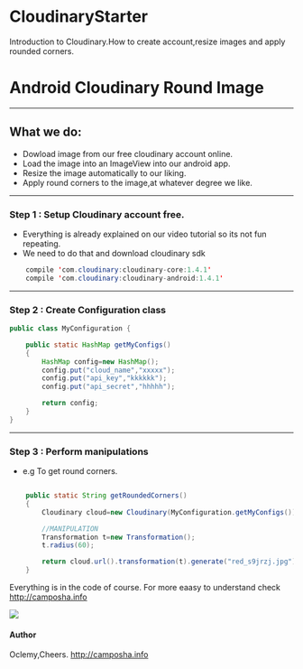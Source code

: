 # CloudinaryStarter
Introduction to Cloudinary.How to create account,resize images and apply rounded corners.
# Android Cloudinary Round  Image

- - -
## What we do:
- Dowload image from our free cloudinary account online.
- Load the image into an ImageView into our android app.
- Resize the image automatically to our liking.
- Apply round corners to the image,at whatever degree we like.


- - -
### Step 1 : Setup Cloudinary account free.
- Everything is already explained on  our video tutorial so its not fun repeating.
- We need to do that and download cloudinary sdk
```java
    compile 'com.cloudinary:cloudinary-core:1.4.1'
    compile 'com.cloudinary:cloudinary-android:1.4.1'
```

- - -

### Step 2 : Create Configuration class

```java
public class MyConfiguration {

    public static HashMap getMyConfigs()
    {
        HashMap config=new HashMap();
        config.put("cloud_name","xxxxx");
        config.put("api_key","kkkkkk");
        config.put("api_secret","hhhhh");

        return config;
    }
}
```

- - -
### Step 3 : Perform manipulations
- e.g To get round corners.

```java

    public static String getRoundedCorners()
    {
        Cloudinary cloud=new Cloudinary(MyConfiguration.getMyConfigs());

        //MANIPULATION
        Transformation t=new Transformation();
        t.radius(60);

        return cloud.url().transformation(t).generate("red_s9jrzj.jpg");
    }
```

Everything is in the code of course.
For more eaasy to understand check http://camposha.info

![](http://)

#### Author
Oclemy,Cheers.
http://camposha.info
















